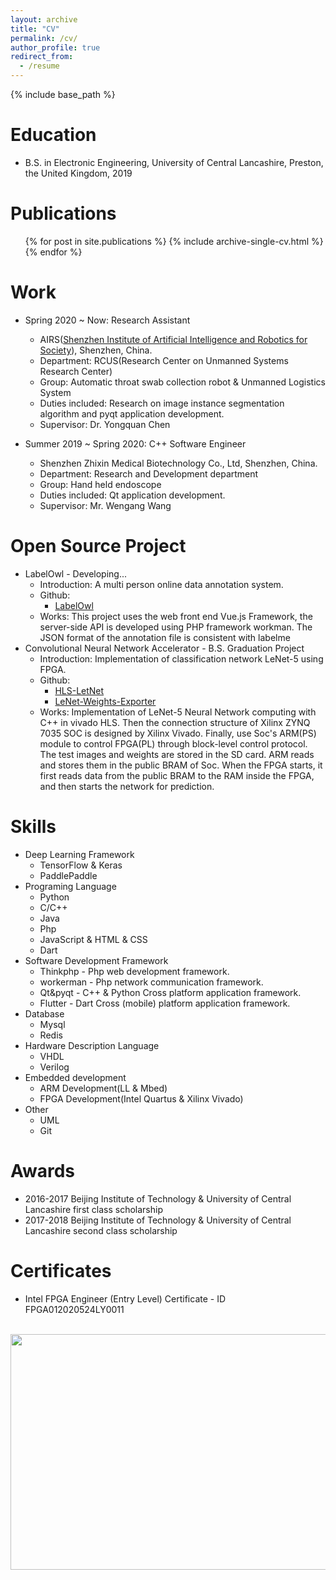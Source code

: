```yaml
---
layout: archive
title: "CV"
permalink: /cv/
author_profile: true
redirect_from:
  - /resume
---
```


{% include base_path %}


Education
======
* B.S. in Electronic Engineering, University of Central Lancashire, Preston, the United Kingdom, 2019

Publications
======
  <ul>{% for post in site.publications %}
    {% include archive-single-cv.html %}
  {% endfor %}</ul>

Work
======
* Spring 2020 ~ Now: Research Assistant
  * AIRS([Shenzhen Institute of Artificial Intelligence and Robotics for Society](https://airs.cuhk.edu.cn/en/)), Shenzhen, China.
  * Department: RCUS(Research Center on Unmanned Systems Research Center)
  * Group: Automatic throat swab collection robot & Unmanned Logistics System
  * Duties included: Research on image instance segmentation algorithm and pyqt application development.
  * Supervisor: Dr. Yongquan Chen

* Summer 2019 ~ Spring 2020: C++ Software Engineer
  * Shenzhen Zhixin Medical Biotechnology Co., Ltd, Shenzhen, China.
  * Department: Research and Development department
  * Group: Hand held endoscope
  * Duties included: Qt application development.
  * Supervisor: Mr. Wengang Wang

Open Source Project
======
* LabelOwl - Developing...
  * Introduction: A multi person online data annotation system.
  * Github:
    * [LabelOwl](https://github.com/a2824256/LabelOwl)
  * Works: This project uses the web front end Vue.js Framework, the server-side API is developed using PHP framework workman. The JSON format of the annotation file is consistent with labelme
* Convolutional Neural Network Accelerator - B.S. Graduation Project
  * Introduction: Implementation of classification network LeNet-5 using FPGA.
  * Github:
      * [HLS-LetNet](https://github.com/a2824256/HLS-LeNet)
      * [LeNet-Weights-Exporter](https://github.com/a2824256/LeNet-Weights-Exporter)
  * Works: Implementation of LeNet-5 Neural Network computing with C++ in vivado HLS. Then the connection structure of Xilinx ZYNQ 7035 SOC is designed by Xilinx Vivado. Finally, use Soc's ARM(PS) module to control FPGA(PL) through block-level control protocol. The test images and weights are stored in the SD card. ARM reads and stores them in the public BRAM of Soc. When the FPGA starts, it first reads data from the public BRAM to the RAM inside the FPGA, and then starts the network for prediction.

  
Skills
======
* Deep Learning Framework
  * TensorFlow & Keras
  * PaddlePaddle
* Programing Language
  * Python
  * C/C++
  * Java
  * Php
  * JavaScript & HTML & CSS
  * Dart
* Software Development Framework
  * Thinkphp - Php web development framework.
  * workerman - Php network communication framework.
  * Qt&pyqt - C++ & Python Cross platform application framework.
  * Flutter - Dart Cross (mobile) platform application framework.
* Database
  * Mysql
  * Redis
* Hardware Description Language 
  * VHDL
  * Verilog
* Embedded development
  * ARM Development(LL & Mbed)
  * FPGA Development(Intel Quartus & Xilinx Vivado)
* Other
  * UML
  * Git

Awards
======
* 2016-2017 Beijing Institute of Technology & University of Central Lancashire first class scholarship
* 2017-2018 Beijing Institute of Technology & University of Central Lancashire second class scholarship

Certificates
======
* Intel FPGA Engineer (Entry Level) Certificate - ID FPGA012020524LY0011
<br/>
<img src="https://a2824256.github.io/images/intel fpga engineer.jpg" width="534" height="377"/>

